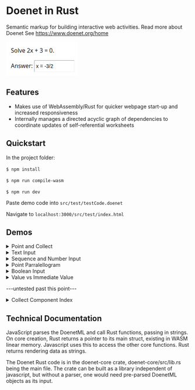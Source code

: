 # Doenet in Rust
Semantic markup for building interactive web activities.
Read more about Doenet See https://www.doenet.org/home

![](media/answer_example.png)

## Features
* Makes use of WebAssembly/Rust for quicker webpage start-up and increased responsiveness
* Internally manages a directed acyclic graph of dependencies to coordinate updates of self-referential worksheets


## Quickstart
In the project folder:

`$ npm install`

`$ npm run compile-wasm`

`$ npm run dev`

Paste demo code into `src/test/testCode.doenet`

Navigate to `localhost:3000/src/test/index.html`

## Demos

<details>
<summary>Point and Collect</summary>

``` xml
<graph name="graph">
	<point name="p1" xs="2 3"/>
	<point name="p2" xs="$p1.y $p1.x"/>
</graph>
<text>
	<collect source="graph" componentType="point"/>
</text>
```
</details>

<details>
<summary>Text Input</summary>

``` xml
<textInput name="t1" prefill="Cake"/>
<text>$t1.value is good.</text>
```
</details>

<details>
<summary>Sequence and Number Input</summary>

``` xml
<numberInput name="n1" prefill="4"/>
<numberInput name="n2" prefill="14"/>
<p>
	Count from $n1.value to $n2.value:
	<sequence name="seq" from="$n1.value" to="$n2.value"/>.

	And the fifth number is $seq[5].value.
</p>
```
</details>

<details>
<summary>Point Parralellogram</summary>

``` xml
<graph>
	<point name="p1" xs="0 4"/>
	<point name="p2" xs="3 0"/>
	<point name="p3" xs="$p1.x+$p2.x $p1.y+$p2.y"/>
</graph>
```
</details>

<details>
<summary>Boolean Input</summary>

``` xml
<booleanInput name="bool"/>

I think<text hide="$bool.value"> therefore I am</text>.

<booleanInput name="bool2"/>
<text hide="$bool2.value">Yin</text>
<text hide="$!bool2.value">Yang</text>
```
</details>

<details>
<summary>Value vs Immediate Value</summary>

``` xml
<graph name="graph">
	<point name="p1" xs="$n1.value $n2.value"/>
	<point name="p2" xs="$n1.immediateValue+0.5 $n2.immediateValue"/>
</graph>

<numberInput name="n1" prefill="0"/>
<numberInput name="n2" prefill="0"/>

One point uses immediate value plus an offset
```
</details>

---untested past this point---

<details>
<summary>Collect Component Index</summary>

``` xml
<p name="p1">
This paragraph has numbers and sequences:

<number>23</number>
and
<sequence from="1" to="$n"/>
<number>42</number>
and more
<number>2</number>
<sequence from="$n" to="2*$n"/>
last one
<number>30</number>
</p>

Collect the numbers in that paragraph: <collect name="c1" source="p1" componentType="number"/>

The fifth number is $c1[5].value.

Now try changing the number input
<numberInput prefill="6"/><number name="n" copySource="/_numberInput" copyProp="value/>
```
</details>

## Technical Documentation
JavaScript parses the DoenetML and call Rust functions, passing in strings. On core creation, Rust returns a pointer to its main struct, existing in WASM linear memory. Javascript uses this to access the other core functions. Rust returns rendering data as strings.

The Doenet Rust code is in the doenet-core crate, doenet-core/src/lib.rs being the main file. The crate can be built as a library independent of javascript, but without a parser, one would need pre-parsed DoenetML objects as its input.

